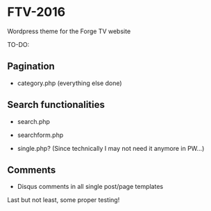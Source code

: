 # FTV-2016
Wordpress theme for the Forge TV website

TO-DO:
## Pagination
* category.php (everything else done)

## Search functionalities
* search.php
* searchform.php

* single.php? (Since technically I may not need it anymore in PW...)

## Comments
* Disqus comments in all single post/page templates

Last but not least, some proper testing!
